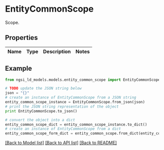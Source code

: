 # EntityCommonScope

Scope. 

## Properties
Name | Type | Description | Notes
------------ | ------------- | ------------- | -------------

## Example

```python
from ngsi_ld_models.models.entity_common_scope import EntityCommonScope

# TODO update the JSON string below
json = "{}"
# create an instance of EntityCommonScope from a JSON string
entity_common_scope_instance = EntityCommonScope.from_json(json)
# print the JSON string representation of the object
print EntityCommonScope.to_json()

# convert the object into a dict
entity_common_scope_dict = entity_common_scope_instance.to_dict()
# create an instance of EntityCommonScope from a dict
entity_common_scope_form_dict = entity_common_scope.from_dict(entity_common_scope_dict)
```
[[Back to Model list]](../README.md#documentation-for-models) [[Back to API list]](../README.md#documentation-for-api-endpoints) [[Back to README]](../README.md)


